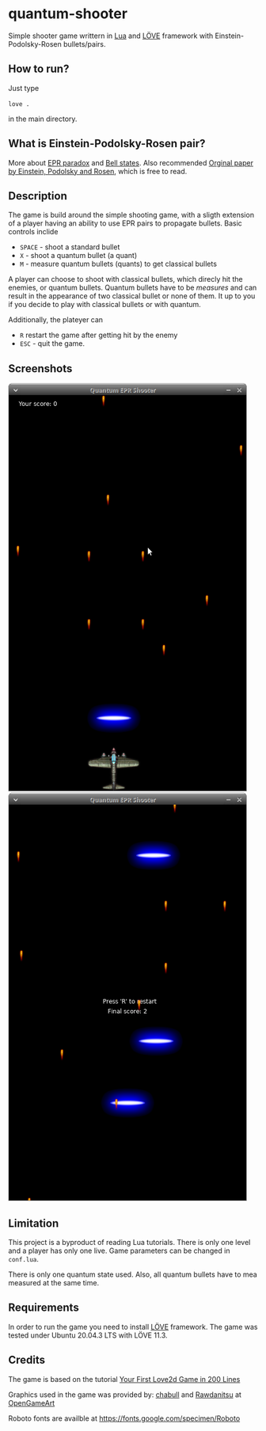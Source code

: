 # quantum-shooter

Simple shooter game writtern in [Lua](https://www.lua.org/) and
[LÖVE](love2d.org/)  framework with Einstein-Podolsky-Rosen bullets/pairs.

## How to run?

Just type

`love .`

in the main directory. 

## What is Einstein-Podolsky-Rosen pair?

More about [EPR paradox](https://en.wikipedia.org/wiki/EPR_paradox) and [Bell
states](https://en.wikipedia.org/wiki/Bell_state). Also recommended [Orginal
paper by Einstein, Podolsky and Rosen](https://doi.org/10.1103/PhysRev.47.777),
which is free to read.

## Description

The game is build around the simple shooting game, with a sligth extension of a
player having an ability to use EPR pairs to propagate bullets. Basic controls
inclide

* `SPACE` - shoot a standard bullet
* `X` - shoot a quantum bullet (a quant)
* `M` - measure quantum bullets (quants) to get classical bullets

A player can choose to shoot with classical bullets, which direcly hit the
enemies, or quantum bullets. Quantum bullets have to be *measures* and can
result in the appearance of two classical bullet or none of them. It up to you
if you decide to play with classical bullets or with quantum. 

Additionally, the plateyer can
* `R` restart the game after getting hit by the enemy
* `ESC` - quit the game.

## Screenshots

![Screenshot 1](/img/screen1.png)
![Screenshot 2](/img/screen2.png)

## Limitation

This project is a byproduct of reading Lua tutorials. There is only one level
and a player has only one live. Game parameters can be changed in `conf.lua`.

There is only one quantum state used. Also, all quantum bullets have to mea
measured at the same time.

## Requirements

In order to run the game you need to install [LÖVE](love2d.org/) framework. The
game was tested under Ubuntu 20.04.3 LTS with LÖVE 11.3.

## Credits

The game is based on the tutorial [Your First Love2d Game in 200 Lines](http://osmstudios.com/tutorials/your-first-love2d-game-in-200-lines-part-1-of-3)

Graphics used in the game was provided by: [chabull](https://opengameart.org/content/aircrafts) and [Rawdanitsu](https://opengameart.org/content/lasers-and-beams) at [OpenGameArt](https://opengameart.org)

Roboto fonts are availble at https://fonts.google.com/specimen/Roboto

